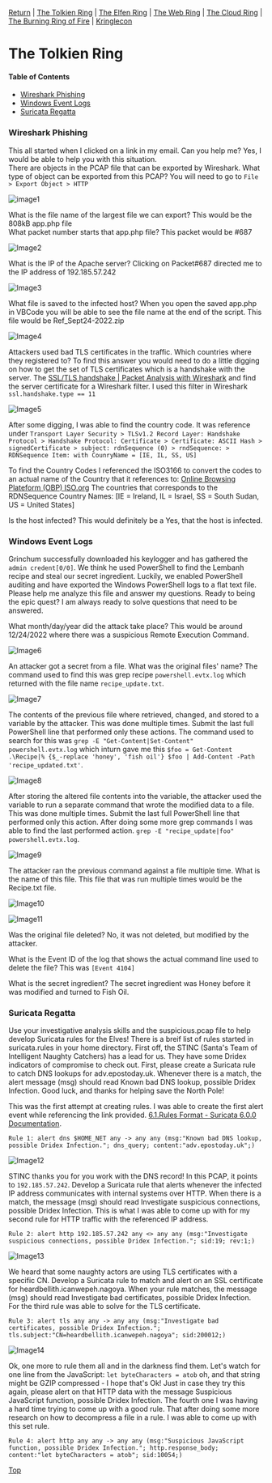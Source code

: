 [Return](https://github.com/visionthex/SANS2022-Holiday-Hack-Challange/blob/main/README.md) | [The Tolkien Ring](https://github.com/visionthex/SANS2022-Holiday-Hack-Challange/blob/main/Chapters/TheTolkienRing.md) | [The Elfen Ring](https://github.com/visionthex/SANS2022-Holiday-Hack-Challange/blob/main/Chapters/TheElfenRing.md) | [The Web Ring](https://github.com/visionthex/SANS2022-Holiday-Hack-Challange/blob/main/Chapters/TheWebRing.md) | [The Cloud Ring](https://github.com/visionthex/SANS2022-Holiday-Hack-Challange/blob/main/Chapters/TheCloudRing.md) | [The Burning Ring of Fire](#suricata) | [Kringlecon](https://github.com/visionthex/SANS2022-Holiday-Hack-Challange/blob/main/Chapters/Kringlecon.md)

<h1 id="top">The Tolkien Ring</h3>

#### Table of Contents

- [Wireshark Phishing](#wireshark)
- [Windows Event Logs](#windows)
- [Suricata Regatta](#suricata)

<h3 id="wireshark">Wireshark Phishing</h3>

This all started when I clicked on a link in my email. Can you help me? Yes, I would be able to help you with this situation.
<br>
There are objects in the PCAP file that can be exported by Wireshark. What type of object can be exported from this PCAP? You will need to go to `File > Export Object > HTTP`

![image1](https://github.com/visionthex/SANS2022-Holiday-Hack-Challange/blob/main/Images/TheTolkienRing/image1.jpg "Exported files that can be analyzed further")

What is the file name of the largest file we can export? This would be the 808kB app.php file
<br>
What packet number starts that app.php file? This packet would be #687

![Image2](https://github.com/visionthex/SANS2022-Holiday-Hack-Challange/blob/main/Images/TheTolkienRing/image2.jpg "Application that was downloaded to host")

What is the IP of the Apache server? Clicking on Packet#687 directed me to the IP address of 192.185.57.242

![Image3](https://github.com/visionthex/SANS2022-Holiday-Hack-Challange/blob/main/Images/TheTolkienRing/image3.jpg "The IP Address to the Apache Server")

What file is saved to the infected host? When you open the saved app.php in VBCode you will be able to see the file name at the end of the script. This file would be Ref_Sept24-2022.zip

![Image4](https://github.com/visionthex/SANS2022-Holiday-Hack-Challange/blob/main/Images/TheTolkienRing/image4.jpg "app.php script | File: Ref_Sept.24-2020.zip")

Attackers used bad TLS certificates in the traffic. Which countries where they registered to? To find this answer you would need to do a little digging on how to get the set of TLS certificates which is a handshake with the server. The [SSL/TLS handshake | Packet Analysis with Wireshark](https://subscription.packtpub.com/book/cloud-and-networking/9781785887819/4/ch04lvl1sec27/the-ssl-tls-handshake) and find the server certificate for a Wireshark filter. I used this filter in Wireshark `ssl.handshake.type == 11`

![Image5](https://github.com/visionthex/SANS2022-Holiday-Hack-Challange/blob/main/Images/TheTolkienRing/image5.jpg "Wireshark Packet Analysis")

After some digging, I was able to find the country code. It was reference under `Transport Layer Security > TLSv1.2 Record Layer: Handshake Protocol > Handshake Protocol: Certificate > Certificate: ASCII Hash > signedCertificate > subject: rdnSequence (0) > rndSequence: > RDNSequence Item: with CounryName = [IE, IL, SS, US]`

To find the Country Codes I referenced the ISO3166 to convert the codes to an actual name of the Country that it references to: [Online Browsing Plateform (OBP) ISO.org](https://www.iso.org/obp/ui/#search) The countries that corresponds to the RDNSequence Country Names: [IE = Ireland, IL = Israel, SS = South Sudan, US = United States]

Is the host infected? This would definitely be a Yes, that the host is infected.


<h3 id="windows">Windows Event Logs</h3>

Grinchum successfully downloaded his keylogger and has gathered the `admin credent[0/0]`. We think he used PowerShell to find the Lembanh recipe and steal our secret ingredient. Luckily, we enabled PowerShell auditing and have exported the Windows PowerShell logs to a flat text file. Please help me analyze this file and answer my questions. Ready to being the epic quest? I am always ready to solve questions that need to be answered.

What month/day/year did the attack take place? This would be around 12/24/2022 where there was a suspicious Remote Execution Command.

![Image6](https://github.com/visionthex/SANS2022-Holiday-Hack-Challange/blob/main/Images/TheTolkienRing/image6.jpg "Windows Event Logs | Execute a Remote Command | Event ID 4104")

An attacker got a secret from a file. What was the original files' name? The command used to find this was grep recipe `powershell.evtx.log` which returned with the file name `recipe_update.txt`.

![Image7](https://github.com/visionthex/SANS2022-Holiday-Hack-Challange/blob/main/Images/TheTolkienRing/image7.jpg "Command: grep recipe powershell.evtx.log | recipe_update.txt")

The contents of the previous file where retrieved, changed, and stored to a variable by the attacker. This was done multiple times. Submit the last full PowerShell line that performed only these actions. The command used to search for this was `grep -E "Get-Content|Set-Content" powershell.evtx.log` which inturn gave me this `$foo = Get-Content .\Recipe|% {$_-replace 'honey', 'fish oil'} $foo | Add-Content -Path 'recipe_updated.txt'`.

![Image8](https://github.com/visionthex/SANS2022-Holiday-Hack-Challange/blob/main/Images/TheTolkienRing/image8.jpg "The returned grep command for Get-Content|Set-Content")

After storing the altered file contents into the variable, the attacker used the variable to run a separate command that wrote the modified data to a file. This was done multiple times. Submit the last full PowerShell line that performed only this action. After doing some more grep commands I was able to find the last performed action. `grep -E "recipe_update|foo" powershell.evtx.log`.

![Image9](https://github.com/visionthex/SANS2022-Holiday-Hack-Challange/blob/main/Images/TheTolkienRing/image9.jpg "Command: grep -E 'recipe_update | foo' powershell.evtx.log")

The attacker ran the previous command against a file multiple time. What is the name of this file. This file that was run multiple times would be the Recipe.txt file.

![Image10](https://github.com/visionthex/SANS2022-Holiday-Hack-Challange/blob/main/Images/TheTolkienRing/image10.jpg "File: Recipe.txt")

![Image11](https://github.com/visionthex/SANS2022-Holiday-Hack-Challange/blob/main/Images/TheTolkienRing/image11.jpg "Deleted Files")

Was the original file deleted? No, it was not deleted, but modified by the attacker.

What is the Event ID of the log that shows the actual command line used to delete the file? This was `[Event 4104]`

What is the secret ingredient? The secret ingredient was Honey before it was modified and turned to Fish Oil.


<h3 id="suricata">Suricata Regatta</h3>

Use your investigative analysis skills and the suspicious.pcap file to help develop Suricata rules for the Elves! There is a breif list of rules started in suricata.rules in your home directory. First off, the STINC (Santa's Team of Intelligent Naughty Catchers) has a lead for us. They have some Dridex indicators of compromise to check out. First, please create a Suricata rule to catch DNS lookups for adv.epostoday.uk. Whenever there is a match, the alert message (msg) should read Known bad DNS lookup, possible Dridex Infection. Good luck, and thanks for helping save the North Pole!

This was the first attempt at creating rules. I was able to create the first alert event while referencing the link provided. [6.1.Rules Format - Suricata 6.0.0 Documentation](https://docs.suricata.io/en/suricata-6.0.0/rules/intro.html).

```Rule 1: alert dns $HOME_NET any -> any any (msg:"Known bad DNS lookup, possible Dridex Infection."; dns_query; content:"adv.epostoday.uk";)```

![Image12](https://github.com/visionthex/SANS2022-Holiday-Hack-Challange/blob/main/Images/TheTolkienRing/image12.jpg "Command: ./rule_checker against First Rule")

STINC thanks you for you work with the DNS record! In this PCAP, it points to `192.185.57.242`. Develop a Suricata rule that alerts whenever the infected IP address communicates with internal systems over HTTP. When there is a match, the message (msg) should read Investigate suspicious connections, possible Dridex Infection. This is what I was able to come up with for my second rule for HTTP traffic with the referenced IP address.

```Rule 2: alert http 192.185.57.242 any <> any any (msg:"Investigate suspicious connections, possible Dridex Infection."; sid:19; rev:1;)```

![Image13](https://github.com/visionthex/SANS2022-Holiday-Hack-Challange/blob/main/Images/TheTolkienRing/image13.jpg "Command: ./rule_checker against Second Rule")

We heard that some naughty actors are using TLS certificates with a specific CN. Develop a Suricata rule to match and alert on an SSL certificate for heardbellith.icanwepeh.nagoya. When your rule matches, the message (msg) should read Investigate bad certificates, possible Dridex Infection. For the third rule was able to solve for the TLS certificate.

```Rule 3: alert tls any any -> any any (msg:"Investigate bad certificates, possible Dridex Infection."; tls.subject:"CN=heardbellith.icanwepeh.nagoya"; sid:200012;)```

![Image14](https://github.com/visionthex/SANS2022-Holiday-Hack-Challange/blob/main/Images/TheTolkienRing/image14.jpg "Command: ./rule_checker against Third Rule")

Ok, one more to rule them all and in the darkness find them. Let's watch for one line from the JavaScript: `let byteCharacters = atob` oh, and that string might be GZIP compressed - I hope that's Ok! Just in case they try this again, please alert on that HTTP data with the message Suspicious JavaScript function, possible Dridex Infection. The fourth one I was having a hard time trying to come up with a good rule. That after doing some more research on how to decompress a file in a rule. I was able to come up with this set rule.

```Rule 4: alert http any any -> any any (msg:"Suspicious JavaScript function, possible Dridex Infection."; http.response_body; content:"let byteCharacters = atob"; sid:10054;)```

[Top](#top)
